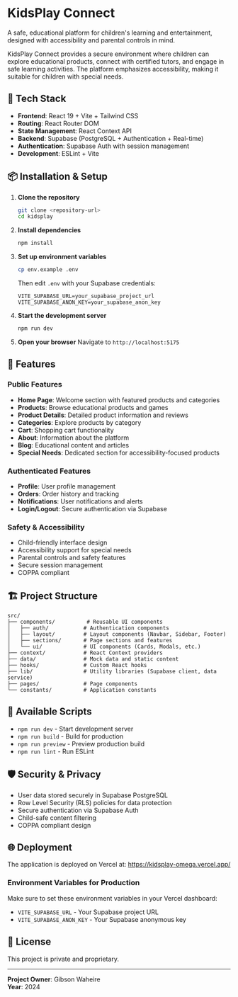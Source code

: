 # KidsPlay Connect

A safe, educational platform for children's learning and entertainment, designed with accessibility and parental controls in mind.

KidsPlay Connect provides a secure environment where children can explore educational products, connect with certified tutors, and engage in safe learning activities. The platform emphasizes accessibility, making it suitable for children with special needs.

## 🚀 Tech Stack

- **Frontend**: React 19 + Vite + Tailwind CSS
- **Routing**: React Router DOM
- **State Management**: React Context API
- **Backend**: Supabase (PostgreSQL + Authentication + Real-time)
- **Authentication**: Supabase Auth with session management
- **Development**: ESLint + Vite

## 📦 Installation & Setup

1. **Clone the repository**
   ```bash
   git clone <repository-url>
   cd kidsplay
   ```

2. **Install dependencies**
   ```bash
   npm install
   ```

3. **Set up environment variables**
   ```bash
   cp env.example .env
   ```
   
   Then edit `.env` with your Supabase credentials:
   ```
   VITE_SUPABASE_URL=your_supabase_project_url
   VITE_SUPABASE_ANON_KEY=your_supabase_anon_key
   ```

4. **Start the development server**
   ```bash
   npm run dev
   ```

5. **Open your browser**
   Navigate to `http://localhost:5175`

## 🎨 Features

### Public Features
- **Home Page**: Welcome section with featured products and categories
- **Products**: Browse educational products and games
- **Product Details**: Detailed product information and reviews
- **Categories**: Explore products by category
- **Cart**: Shopping cart functionality
- **About**: Information about the platform
- **Blog**: Educational content and articles
- **Special Needs**: Dedicated section for accessibility-focused products

### Authenticated Features
- **Profile**: User profile management
- **Orders**: Order history and tracking
- **Notifications**: User notifications and alerts
- **Login/Logout**: Secure authentication via Supabase

### Safety & Accessibility
- Child-friendly interface design
- Accessibility support for special needs
- Parental controls and safety features
- Secure session management
- COPPA compliant

## 🏗️ Project Structure

```
src/
├── components/          # Reusable UI components
│   ├── auth/           # Authentication components
│   ├── layout/         # Layout components (Navbar, Sidebar, Footer)
│   ├── sections/       # Page sections and features
│   └── ui/             # UI components (Cards, Modals, etc.)
├── context/            # React Context providers
├── data/               # Mock data and static content
├── hooks/              # Custom React hooks
├── lib/                # Utility libraries (Supabase client, data service)
├── pages/              # Page components
└── constants/          # Application constants
```

## 🔧 Available Scripts

- `npm run dev` - Start development server
- `npm run build` - Build for production
- `npm run preview` - Preview production build
- `npm run lint` - Run ESLint

## 🛡️ Security & Privacy

- User data stored securely in Supabase PostgreSQL
- Row Level Security (RLS) policies for data protection
- Secure authentication via Supabase Auth
- Child-safe content filtering
- COPPA compliant design

## 🌐 Deployment

The application is deployed on Vercel at: https://kidsplay-omega.vercel.app/

### Environment Variables for Production

Make sure to set these environment variables in your Vercel dashboard:
- `VITE_SUPABASE_URL` - Your Supabase project URL
- `VITE_SUPABASE_ANON_KEY` - Your Supabase anonymous key

## 📄 License

This project is private and proprietary.

---

**Project Owner**: Gibson Waheire  
**Year**: 2024